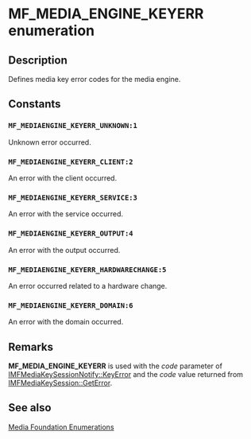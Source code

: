 # MF_MEDIA_ENGINE_KEYERR enumeration

## Description

Defines media key error codes for the media engine.

## Constants

### `MF_MEDIAENGINE_KEYERR_UNKNOWN:1`

Unknown error occurred.

### `MF_MEDIAENGINE_KEYERR_CLIENT:2`

An error with the client occurred.

### `MF_MEDIAENGINE_KEYERR_SERVICE:3`

An error with the service occurred.

### `MF_MEDIAENGINE_KEYERR_OUTPUT:4`

An error with the output occurred.

### `MF_MEDIAENGINE_KEYERR_HARDWARECHANGE:5`

An error occurred related to a hardware change.

### `MF_MEDIAENGINE_KEYERR_DOMAIN:6`

An error with the domain occurred.

## Remarks

**MF_MEDIA_ENGINE_KEYERR** is used with the *code* parameter of [IMFMediaKeySessionNotify::KeyError](https://learn.microsoft.com/windows/desktop/api/mfmediaengine/nf-mfmediaengine-imfmediakeysessionnotify-keyerror) and the *code* value returned from [IMFMediaKeySession::GetError](https://learn.microsoft.com/windows/desktop/medfound/imfmediakeysession-geterror).

## See also

[Media Foundation Enumerations](https://learn.microsoft.com/windows/desktop/medfound/media-foundation-enumerations)